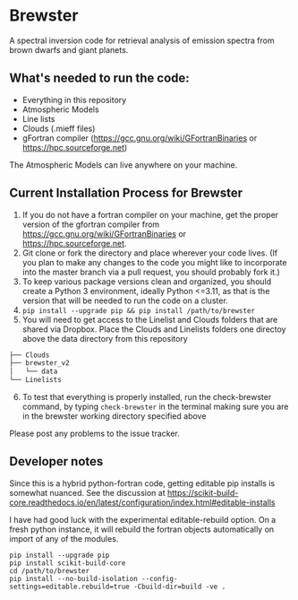 # Brewster
A spectral inversion code for retrieval analysis of emission spectra from brown dwarfs and giant planets.

## What's needed to run the code:
- Everything in this repository
- Atmospheric Models
- Line lists 
- Clouds (.mieff files) 
- gFortran compiler (https://gcc.gnu.org/wiki/GFortranBinaries or https://hpc.sourceforge.net)
 
 The Atmospheric Models can live anywhere on your machine.

## Current Installation Process for Brewster
1. If you do not have a fortran compiler on your machine, get the proper version of the gfortran compiler from https://gcc.gnu.org/wiki/GFortranBinaries or https://hpc.sourceforge.net.
2. Git clone or fork the directory and place wherever your code lives. (If you plan to make any changes to the code you might like to incorporate into the master branch via a pull request, you should probably fork it.)
3. To keep various package versions clean and organized, you should create a Python 3 environment, ideally Python <=3.11, as that is the version that will be needed to run the code on a cluster.
4. `pip install --upgrade pip && pip install /path/to/brewster`
5. You will need to get access to the Linelist and Clouds folders that are shared via Dropbox. Place the Clouds and Linelists folders one directoy above the data directory from this repository 
```bash
├── Clouds
├── brewster_v2
│   └── data
└── Linelists
 ```
6. To test that everything is properly installed, run the check-brewster command, by typing `check-brewster` in the terminal making sure you are in the brewster working directory specified above

Please post any problems to the issue tracker.


## Developer notes
Since this is a hybrid python-fortran code, getting editable pip installs is somewhat nuanced. See the discussion at
https://scikit-build-core.readthedocs.io/en/latest/configuration/index.html#editable-installs

I have had good luck with the experimental editable-rebuild option. On a fresh python instance, it will rebuild
the fortran objects automatically on import of any of the modules.

```
pip install --upgrade pip
pip install scikit-build-core
cd /path/to/brewster
pip install --no-build-isolation --config-settings=editable.rebuild=true -Cbuild-dir=build -ve .
```
